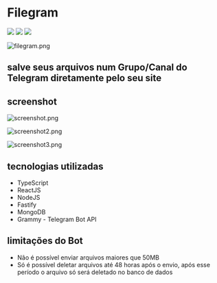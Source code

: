 # Filegram

![](https://img.shields.io/github/stars/titenq/filegram.svg) ![](https://img.shields.io/github/forks/titenq/filegram.svg) ![](https://img.shields.io/github/issues/titenq/filegram.svg) 

![filegram.png](https://s3.tebi.io/myfavs/filegram.png)

## salve seus arquivos num Grupo/Canal do Telegram diretamente pelo seu site

## screenshot

![screenshot.png](https://s3.tebi.io/myfavs/screenshot.png)

![screenshot2.png](https://s3.tebi.io/myfavs/screenshot2.png)

![screenshot3.png](https://s3.tebi.io/myfavs/screenshot3.png)

## tecnologias utilizadas
* TypeScript
* ReactJS
* NodeJS
* Fastify
* MongoDB
* Grammy - Telegram Bot API

## limitações do Bot
* Não é possível enviar arquivos maiores que 50MB
* Só é possível deletar arquivos até 48 horas após o envio, após esse período o arquivo só será deletado no banco de dados
